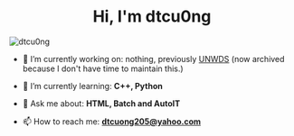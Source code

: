 <h1 align="center">Hi, I'm dtcu0ng</h1>
<p align="left"> <img src="https://komarev.com/ghpvc/?username=dtcu0ng" alt="dtcu0ng" /> </p>

- 🔭 I’m currently working on: nothing, previously [UNWDS](https://github.com/UnnamedNetwork/UNWDS) (now archived because I don't have time to maintain this.)

- 🌱 I’m currently learning: **C++, Python**

- 💬 Ask me about: **HTML, Batch and AutoIT**

- 📫 How to reach me: **dtcuong205@yahoo.com**

